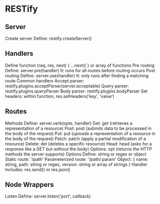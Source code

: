 # RESTify

## Server

Create server
  Define: restify.createServer()

## Handlers

Define
  function (req, res, next) { ...next() } or array of functions
Pre routing
  Define: server.pre(handler)
  It: runs for all routes before routing occurs
Post routing
  Define: server.use(handler)
  It: only runs after finding a matching route
  Common handlers
    Accept parser: restify.plugins.acceptParser(server.acceptable)
    Query parser: restify.plugins.queryParser
    Body parser: restify.plugins.bodyParser
    Set headers: within function, res.setHeaders('key', 'value')

## Routes

Methods
  Define: server.verb(opts, handler)
    Get: get (retrieves a representation of a resource)
    Post: post (submits data to be processed in the body of the request)
    Put: put (uploads a representation of a resource in the body of the request)
    Patch: patch (apply a partial modification of a resource)
    Delete: del (deletes a specific resource)
    Head: head (asks for a response like a GET but without the body)
    Options: opt (returns the HTTP methods the server supports)
Options
  Define: string or regex or object
  Static route: '/path'
  Parameterized route: '/path/:param'
  Object: {
    name: string,
    path: string or regex,
    version: string or array of strings
  }
Handler
  Includes: res.send() or res.json()

## Node Wrappers

Listen
  Define: server.listen('port', callback)
